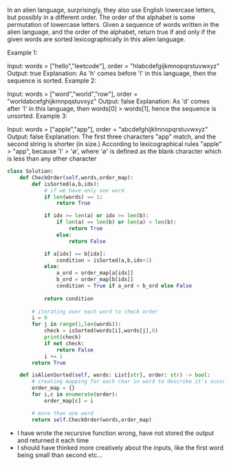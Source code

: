 In an alien language, surprisingly, they also use English lowercase letters, but possibly in a different order. The order of the alphabet is some permutation of lowercase letters.
Given a sequence of words written in the alien language, and the order of the alphabet, return true if and only if the given words are sorted lexicographically in this alien language.

Example 1:

Input: words = ["hello","leetcode"], order = "hlabcdefgijkmnopqrstuvwxyz"
Output: true
Explanation: As 'h' comes before 'l' in this language, then the sequence is sorted.
Example 2:

Input: words = ["word","world","row"], order = "worldabcefghijkmnpqstuvxyz"
Output: false
Explanation: As 'd' comes after 'l' in this language, then words[0] > words[1], hence the sequence is unsorted.
Example 3:

Input: words = ["apple","app"], order = "abcdefghijklmnopqrstuvwxyz"
Output: false
Explanation: The first three characters "app" match, and the second string is shorter (in size.) According to lexicographical rules "apple" > "app", because 'l' > '∅', where '∅' is defined as the blank character which is less than any other character


```python 
class Solution:
    def CheckOrder(self,words,order_map):
        def isSorted(a,b,idx):
            # if we have only one word
            if len(words) == 1:
                return True

            if idx >= len(a) or idx >= len(b):
                if len(a) == len(b) or len(a) < len(b):
                    return True 
                else:
                    return False

            if a[idx] == b[idx]:
                condition = isSorted(a,b,idx+1)
            else:
                a_ord = order_map[a[idx]]
                b_ord = order_map[b[idx]]
                condition = True if a_ord < b_ord else False 
            
            return condition
        
        # iterating over each word to check order 
        i = 0 
        for j in range(1,len(words)):
            check = isSorted(words[i],words[j],0)
            print(check)
            if not check:
                return False
            i += 1 
        return True 

    def isAlienSorted(self, words: List[str], order: str) -> bool:
        # creating mapping for each char in word to describe it's occurence
        order_map = {}
        for i,c in enumerate(order):
            order_map[c] = i

        # more than one word
        return self.CheckOrder(words,order_map) 

```


* I have wrote the recursive function wrong, have not stored the output and returned it each time 
* I should have thinked more creatively about the inputs, like the first word being small than second etc...